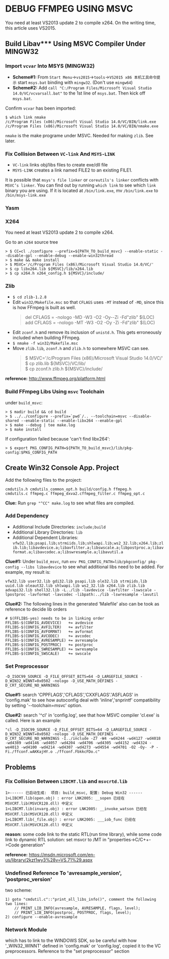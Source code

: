 DEBUG FFMPEG USING MSVC
=======================

You need at least VS2013 update 2 to compile x264. On the writing time, this article uses VS2015.

## Build Libav*** Using MSVC Compiler Under MINGW32

### Import `vcvar` Into MSYS (MINGW32)

- **Scheme#1:**  From `Start Menu`->`vs2015`->`tools`->`VS2015 x86 本机工具命令提示` start `msys.bat` binding with `mingw32`. (Don't use `mingw64`) 
- **Scheme#2:**  Add `call "C:/Program Files/Microsoft Visual Studio 14.0/VC/vcvarsall.bat"` to the 1st line of `msys.bat`. Then kick off `msys.bat`. 

Confirm `vcvar` has been imported:  

    $ which link nmake  
    /c/Program Files (x86)/Microsoft Visual Studio 14.0/VC/BIN/link.exe  
    /c/Program Files (x86)/Microsoft Visual Studio 14.0/VC/BIN/nmake.exe  

`nmake` is the make programe under MSVC. Needed for making `zlib`. See later.

### Fix Collision Between `VC-link` And `MSYS-LINK`

- `VC-link` links obj/libs files to create exe/dll file
- `MSYS-LINK` creates a link named FILE2 to an existing FILE1.

It is possible that `msys's file linker` or `coreutils's linker` conflicts with `MSVC’s linker`. You can find out by running `which link` to see which `link` binary you are using. If it is located at `/bin/link.exe`, mv `/bin/link.exe` to `/bin/msys-link.exe`

### Yasm

### X264

You need at least VS2013 update 2 to compile x264.

Go to an `x264` source tree 

    > $ CC=cl ./configure --prefix=${PATH_TO_build_msvc} --enable-static --disable-gpl --enable-debug --enable-win32thread
    > $ make && make install  
    > $ MSVC='/c/Program Files (x86)/Microsoft Visual Studio 14.0/VC/'  
    > $ cp libx264.lib ${MSVC}/lib/x264.lib
    > $ cp x264.h x264_config.h ${MSVC}/include/

### Zlib

- `$ cd zlib-1.2.8`
- Edit `win32/Makefile.msc` so that `CFLAGS` uses `-MT` instead of `-MD`, since this is how FFmpeg is built as well.  
    > del CFLAGS  = -nologo -MD -W3 -O2 -Oy--Zi -Fd"zlib" $(LOC)  
    > add CFLAGS  = -nologo -MT -W3 -O2 -Oy -Zi -Fd"zlib" $(LOC)  
- Edit `zconf.h` and remove its inclusion of `unistd.h`. This gets erroneously included when building FFmpeg.   
- `$ nmake -f win32/Makefile.msc`
- Move `zlib.lib`, `zconf.h` and `zlib.h` to somewhere MSVC can see.   
    > $ MSVC='/c/Program Files (x86)/Microsoft Visual Studio 14.0/VC/'  
    > $ cp zlib.lib ${MSVC}/VC/lib/  
    > $ cp zconf.h zlib.h ${MSVC}/include/  

**reference:** <http://www.ffmpeg.org/platform.html> 

### Build FFmpeg Libs Using `msvc` Toolchain 

under `build_msvc`:  

    > $ madir build && cd build  
    > $ ../../configure --prefix=`pwd`/.. --toolchain=msvc --disable-shared --enable-static --enable-libx264 --enable-gpl  
    > $ make --debug | tee make.log  
    > $ make install  

If configuration failed because 'can't find libx264':

    > $ export PKG_CONFIG_PATH=${PATH_TO_build_msvc}/lib/pkg-config:$PKG_CONFIG_PATH 

## Create Win32 Console App. Project

Add the following files to the project:  

    cmdutils.h cmdutils_common_opt.h build/config.h ffmpeg.h  
    cmdutils.c ffmpeg.c ffmpeg_dxva2.cffmpeg_filter.c ffmpeg_opt.c  

**Clue:** Run `grep "^CC" make.log` to see what files are compiled.

### Add Dependency

- Additional Include Directories: `include;build`  
- Additional Library Directories: `lib`  
- Additional Dependent Libraries:  `vfw32.lib;psapi.lib;strmiids.lib;shlwapi.lib;ws2_32.lib;x264.lib;zlib.lib;libavdevice.a;libavfilter.a;libswscale.a;libpostproc.a;libavformat.a;libavcodec.a;libswresample.a;libavutil.a`    

**Clue#1:** Under `build_msvc`, run `env PKG_CONFIG_PATH=lib/pkgconfig/ pkg-config --libs libavdevice` to see what additional libs need to be added. For example, my result is:  

    vfw32.lib user32.lib gdi32.lib psapi.lib ole32.lib strmiids.lib uuid.lib oleaut32.lib shlwapi.lib ws2_32.lib x264.lib zlib.lib advapi32.lib shell32.lib -L../lib -lavdevice -lavfilter -lswscale -lpostproc -lavformat -lavcodec -libpath:../lib -lswresample -lavutil

**Clue#2:** The following lines in the generated 'Malefile' also can be took as reference to decide lib orders  

    # $(FFLIBS-yes) needs to be in linking order
    FFLIBS-$(CONFIG_AVDEVICE)   += avdevice
    FFLIBS-$(CONFIG_AVFILTER)   += avfilter
    FFLIBS-$(CONFIG_AVFORMAT)   += avformat
    FFLIBS-$(CONFIG_AVCODEC)    += avcodec
    FFLIBS-$(CONFIG_AVRESAMPLE) += avresample
    FFLIBS-$(CONFIG_POSTPROC)   += postproc
    FFLIBS-$(CONFIG_SWRESAMPLE) += swresample
    FFLIBS-$(CONFIG_SWSCALE)    += swscale

### Set Preprocessor #

    -D_ISOC99_SOURCE -D_FILE_OFFSET_BITS=64 -D_LARGEFILE_SOURCE -D_WIN32_WINNT=0x0502 -nologo -D_USE_MATH_DEFINES -D_CRT_SECURE_NO_WARNINGS 

**Clue#1:** search 'CPPFLAGS','CFLAGS','CXXFLAGS'.'ASFLAGS' in 'config.mak' to see how autoconfig deal with 'inline','snprintf' compatibility by setting '--toolchain=msvc' option.

**Clue#2:** search '^cl' in 'config.log', see that how MSVC compiler 'cl.exe' is called. Here is an example:

    "cl -D_ISOC99_SOURCE -D_FILE_OFFSET_BITS=64 -D_LARGEFILE_SOURCE -D_WIN32_WINNT=0x0502 -nologo -D_USE_MATH_DEFINES -D_CRT_SECURE_NO_WARNINGS -I../include -Z7 -W4 -wd4244 -wd4127 -wd4018 -wd4389 -wd4146 -wd4057 -wd4204 -wd4706 -wd4305 -wd4152 -wd4324 -we4013 -wd4100 -wd4214 -wd4307 -wd4273 -wd4554 -wd4701 -O2 -Oy- -P -Fi./ffconf.wAKKajHY.o ./ffconf.FbkkcFDo.c"

## Problems

### Fix Collision Between `LIBCMT.lib` and `msvcrtd.lib`

    1>------ 已启动生成:  项目: build_msvc, 配置: Debug Win32 ------  
    1>LIBCMT.lib(open.obj) : error LNK2005: __sopen 已经在 MSVCRT.lib(MSVCR120.dll) 中定义  
    1>LIBCMT.lib(invarg.obj) : error LNK2005: __invoke_watson 已经在 MSVCRT.lib(MSVCR120.dll) 中定义  
    1>LIBCMT.lib(_file.obj) : error LNK2005: ___iob_func 已经在 MSVCRT.lib(MSVCR120.dll) 中定义  

**reason:** some code link to the static RTL(run time library), while some code link to dynamic RTL
solution: set msvcr to /MT in "properties->C/C++->Code generation"  

**reference:** <https://msdn.microsoft.com/en-us/library/2kzt1wy3%28v=VS.71%29.aspx>

    
### Undefined Reference To 'avresample_version', 'postproc_version'

two scheme:  

    1) goto "cmdutil.c"::"print_all_libs_info()", comment the following two lines:
        // PRINT_LIB_INFO(avresample, AVRESAMPLE, flags, level);
        // PRINT_LIB_INFO(postproc, POSTPROC, flags, level);
    2) configure --enable-avresample

### Network Module

which has to link to the WINDOWS SDK, so be careful with how '_WIN32_WINNT' defined in 'config.mak' or 'config.log', copied it to the VC preprocessors. Reference to the "set preprocessor" section
